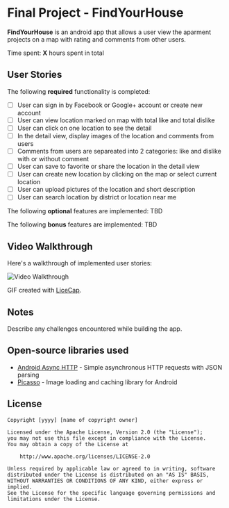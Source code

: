 # Final Project - FindYourHouse

**FindYourHouse** is an android app that allows a user view the aparment projects on a map with rating and comments from other users.

Time spent: **X** hours spent in total

## User Stories

The following **required** functionality is completed:

* [ ] User can sign in by Facebook or Google+ account or create new account
* [ ] User can view location marked on map with total like and total dislike
* [ ] User can click on one location to see the detail
 * [ ] In the detail view, display images of the location and comments from users
 * [ ] Comments from users are separeated into 2 categories: like and dislike with or without comment
 * [ ] User can save to favorite or share the location in the detail view
* [ ] User can create new location by clicking on the map or select current location
* [ ] User can upload pictures of the location and short description
* [ ] User can search location by district or location near me

The following **optional** features are implemented:
TBD

The following **bonus** features are implemented:
TBD

## Video Walkthrough 

Here's a walkthrough of implemented user stories:

<img src='http://i.imgur.com/link/to/your/gif/file.gif' title='Video Walkthrough' width='' alt='Video Walkthrough' />

GIF created with [LiceCap](http://www.cockos.com/licecap/).

## Notes

Describe any challenges encountered while building the app.

## Open-source libraries used

- [Android Async HTTP](https://github.com/loopj/android-async-http) - Simple asynchronous HTTP requests with JSON parsing
- [Picasso](http://square.github.io/picasso/) - Image loading and caching library for Android

## License

    Copyright [yyyy] [name of copyright owner]

    Licensed under the Apache License, Version 2.0 (the "License");
    you may not use this file except in compliance with the License.
    You may obtain a copy of the License at

        http://www.apache.org/licenses/LICENSE-2.0

    Unless required by applicable law or agreed to in writing, software
    distributed under the License is distributed on an "AS IS" BASIS,
    WITHOUT WARRANTIES OR CONDITIONS OF ANY KIND, either express or implied.
    See the License for the specific language governing permissions and
    limitations under the License.
